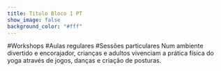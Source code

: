 ```yaml
---
title: Titulo Bloco 1 PT
show_image: false
background_color: "#fff"
---
```



<!-- [color=#000]This is some [u]bb style underline[/u] and not much else
This is [size=30]bigger text[/size] and this is blue text[/color] -->


#Workshops
#Aulas regulares
#Sessões particulares
Num ambiente divertido e encorajador, crianças e adultos vivenciam a prática física do yoga através de jogos, danças e criação de posturas.
